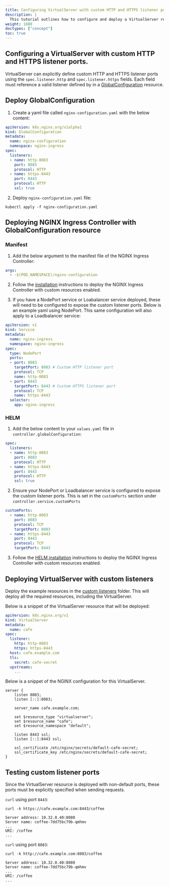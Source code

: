 ```yaml
---
title: Configuring VirtualServer with custom HTTP and HTTPS listener ports
description: |
  This tutorial outlines how to configure and deploy a VirtualServer resource with custom HTTP and HTTPS listener ports.
weight: 1800
doctypes: ["concept"]
toc: true
---
```

## Configuring a VirtualServer with custom HTTP and HTTPS listener ports.

VirtualServer can explicitly define custom HTTP and HTTPS listener ports using the `spec.listener.http` and `spec.listener.https` fields.
Each field must reference a valid listener defined by in a [GlobalConfiguration](/nginx-ingress-controller/configuration/global-configuration/globalconfiguration-resource/) resource.

## Deploy GlobalConfiguration

1. Create a yaml file called `nginx-configuration.yaml` with the below content:
```yaml
apiVersion: k8s.nginx.org/v1alpha1
kind: GlobalConfiguration
metadata:
  name: nginx-configuration
  namespace: nginx-ingress
spec:
  listeners:
  - name: http-8083
    port: 8083
    protocol: HTTP
  - name: https-8443
    port: 8443
    protocol: HTTP
    ssl: true
```

2. Deploy `nginx-configuration.yaml` file:
```shell
kubectl apply -f nginx-configuration.yaml
```

## Deploying NGINX Ingress Controller with GlobalConfiguration resource

### Manifest

1. Add the below argument to the manifest file of the NGINX Ingress Controller:
```yaml
args:
  - -$(POD_NAMESPACE)/nginx-configuration
```

2. Follow the [installation](/nginx-ingress-controller/installation/installation-with-manifests/) instructions to deploy the NGINX Ingress Controller with custom resources enabled.

3. If you have a NodePort service or Loabalancer service deployed, these will need to be configured to expose the custom listener ports. Below is an example yaml using NodePort. This same configuration will also apply to a Loadbalancer service:
```yaml
apiVersion: v1
kind: Service
metadata:
  name: nginx-ingress
  namespace: nginx-ingress
spec:
  type: NodePort
  ports:
  - port: 8083
    targetPort: 8083 # Custom HTTP listener port
    protocol: TCP
    name: http-8083
  - port: 8443
    targetPort: 8443 # Custom HTTPS listener port
    protocol: TCP
    name: https-8443
  selector:
    app: nginx-ingress

```

### HELM
1. Add the below content to your `values.yaml` file in `controller.globalConfiguration`:
```yaml
spec:
  listeners:
  - name: http-8083
    port: 8083
    protocol: HTTP
  - name: https-8443
    port: 8443
    protocol: HTTP
    ssl: true
```

2. Ensure your NodePort or Loadbalancer service is configured to expose the custom listener ports. This is set in the `customPorts` section under `controller.service.customPorts`
```yaml
customPorts:
  - name: http-8083
    port: 8083
    protocol: TCP
    targetPort: 8083
  - name: https-8443
    port: 8443
    protocol: TCP
    targetPort: 8443
```

3. Follow the [HELM installation](/nginx-ingress-controller/installation/installation-with-helm/) instructions to deploy the NGINX Ingress Controller with custom resources enabled.

## Deploying VirtualServer with custom listeners
Deploy the example resources in the [custom listeners](/examples/custom-resources/custom-listeners/) folder. This will deploy all the required resources, including the VirtualServer.

Below is a snippet of the VirtualServer resource that will be deployed:
```yaml
apiVersion: k8s.nginx.org/v1
kind: VirtualServer
metadata:
  name: cafe
spec:
  listener:
    http: http-8083
    https: https-8443
  host: cafe.example.com
  tls:
    secret: cafe-secret
  upstreams:
    ...
```

Below is a snippet of the NGINX configuration for this VirtualServer.

```nginx
server {
    listen 8083;
    listen [::]:8083;

    server_name cafe.example.com;

    set $resource_type "virtualserver";
    set $resource_name "cafe";
    set $resource_namespace "default";

    listen 8443 ssl;
    listen [::]:8443 ssl;

    ssl_certificate /etc/nginx/secrets/default-cafe-secret;
    ssl_certificate_key /etc/nginx/secrets/default-cafe-secret;
}
```

## Testing custom listener ports

Since the VirtualServer resource is deployed with non-default ports, these ports must be explicitly specified when sending requests.

`curl` using port `8443`:
```shell
curl -k https://cafe.example.com:8443/coffee

Server address: 10.32.0.40:8080
Server name: coffee-7dd75bc79b-qmhmv
...
URI: /coffee
...
```

`curl` using port `8083`:
```shell
curl -k http://cafe.example.com:8083/coffee

Server address: 10.32.0.40:8080
Server name: coffee-7dd75bc79b-qmhmv
...
URI: /coffee
...
```
